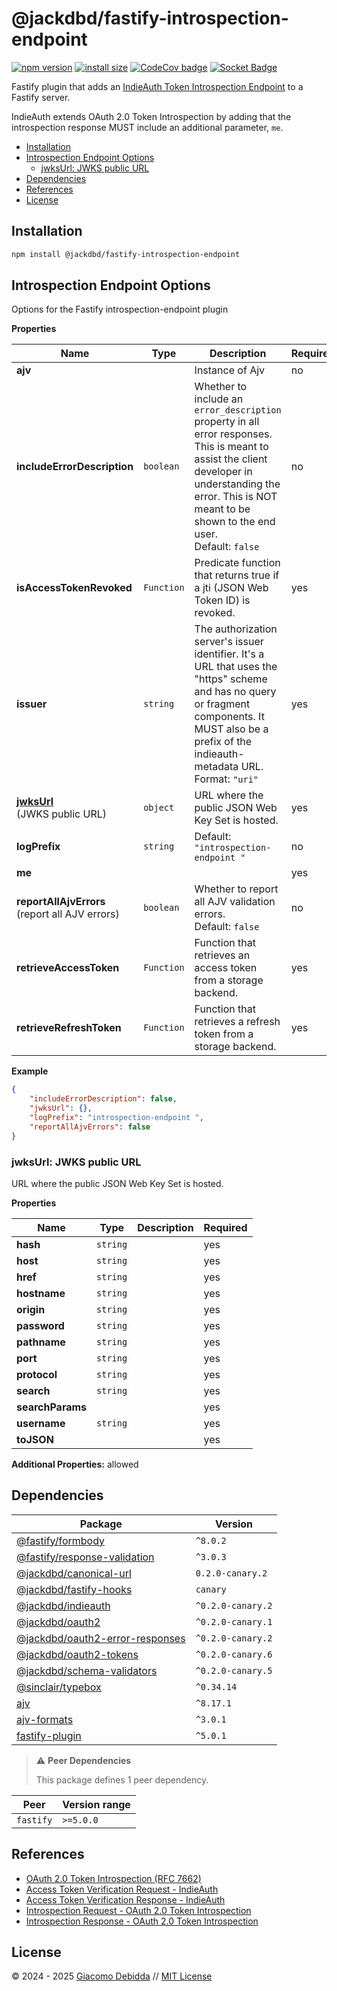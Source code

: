 # @jackdbd/fastify-introspection-endpoint

[![npm version](https://badge.fury.io/js/@jackdbd%2Ffastify-introspection-endpoint.svg)](https://badge.fury.io/js/@jackdbd%2Ffastify-introspection-endpoint)
[![install size](https://packagephobia.com/badge?p=@jackdbd/fastify-introspection-endpoint)](https://packagephobia.com/result?p=@jackdbd/fastify-introspection-endpoint)
[![CodeCov badge](https://codecov.io/gh/jackdbd/rapido/graph/badge.svg?token=BpFF8tmBYS)](https://app.codecov.io/gh/jackdbd/rapido?flags%5B0%5D=fastify-introspection-endpoint)
[![Socket Badge](https://socket.dev/api/badge/npm/package/@jackdbd/fastify-introspection-endpoint)](https://socket.dev/npm/package/@jackdbd/fastify-introspection-endpoint)

Fastify plugin that adds an [IndieAuth Token Introspection Endpoint](https://indieauth.spec.indieweb.org/#access-token-verification) to a Fastify server.

IndieAuth extends OAuth 2.0 Token Introspection by adding that the introspection response MUST include an additional parameter, `me`.

- [Installation](#installation)
- [Introspection Endpoint Options](#introspection-endpoint-options)
  - [jwksUrl: JWKS public URL](#jwksurl-jwks-public-url)
- [Dependencies](#dependencies)
- [References](#references)
- [License](#license)

## Installation

```sh
npm install @jackdbd/fastify-introspection-endpoint
```

## Introspection Endpoint Options

Options for the Fastify introspection-endpoint plugin

**Properties**

|Name|Type|Description|Required|
|----|----|-----------|--------|
|**ajv**||Instance of Ajv<br/>|no|
|**includeErrorDescription**|`boolean`|Whether to include an `error_description` property in all error responses. This is meant to assist the client developer in understanding the error. This is NOT meant to be shown to the end user.<br/>Default: `false`<br/>|no|
|**isAccessTokenRevoked**|`Function`|Predicate function that returns true if a jti (JSON Web Token ID) is revoked.<br/>|yes|
|**issuer**|`string`|The authorization server's issuer identifier. It's a URL that uses the "https" scheme and has no query or fragment components. It MUST also be a prefix of the indieauth-metadata URL.<br/>Format: `"uri"`<br/>|yes|
|[**jwksUrl**](#jwksurl)<br/>(JWKS public URL)|`object`|URL where the public JSON Web Key Set is hosted.<br/>|yes|
|**logPrefix**|`string`|Default: `"introspection-endpoint "`<br/>|no|
|**me**|||yes|
|**reportAllAjvErrors**<br/>(report all AJV errors)|`boolean`|Whether to report all AJV validation errors.<br/>Default: `false`<br/>|no|
|**retrieveAccessToken**|`Function`|Function that retrieves an access token from a storage backend.<br/>|yes|
|**retrieveRefreshToken**|`Function`|Function that retrieves a refresh token from a storage backend.<br/>|yes|

**Example**

```json
{
    "includeErrorDescription": false,
    "jwksUrl": {},
    "logPrefix": "introspection-endpoint ",
    "reportAllAjvErrors": false
}
```

<a name="jwksurl"></a>
### jwksUrl: JWKS public URL

URL where the public JSON Web Key Set is hosted.

**Properties**

|Name|Type|Description|Required|
|----|----|-----------|--------|
|**hash**|`string`||yes|
|**host**|`string`||yes|
|**href**|`string`||yes|
|**hostname**|`string`||yes|
|**origin**|`string`||yes|
|**password**|`string`||yes|
|**pathname**|`string`||yes|
|**port**|`string`||yes|
|**protocol**|`string`||yes|
|**search**|`string`||yes|
|**searchParams**|||yes|
|**username**|`string`||yes|
|**toJSON**|||yes|

**Additional Properties:** allowed  

## Dependencies

| Package | Version |
|---|---|
| [@fastify/formbody](https://www.npmjs.com/package/@fastify/formbody) | `^8.0.2` |
| [@fastify/response-validation](https://www.npmjs.com/package/@fastify/response-validation) | `^3.0.3` |
| [@jackdbd/canonical-url](https://www.npmjs.com/package/@jackdbd/canonical-url) | `0.2.0-canary.2` |
| [@jackdbd/fastify-hooks](https://www.npmjs.com/package/@jackdbd/fastify-hooks) | `canary` |
| [@jackdbd/indieauth](https://www.npmjs.com/package/@jackdbd/indieauth) | `^0.2.0-canary.2` |
| [@jackdbd/oauth2](https://www.npmjs.com/package/@jackdbd/oauth2) | `^0.2.0-canary.1` |
| [@jackdbd/oauth2-error-responses](https://www.npmjs.com/package/@jackdbd/oauth2-error-responses) | `^0.2.0-canary.2` |
| [@jackdbd/oauth2-tokens](https://www.npmjs.com/package/@jackdbd/oauth2-tokens) | `^0.2.0-canary.6` |
| [@jackdbd/schema-validators](https://www.npmjs.com/package/@jackdbd/schema-validators) | `^0.2.0-canary.5` |
| [@sinclair/typebox](https://www.npmjs.com/package/@sinclair/typebox) | `^0.34.14` |
| [ajv](https://www.npmjs.com/package/ajv) | `^8.17.1` |
| [ajv-formats](https://www.npmjs.com/package/ajv-formats) | `^3.0.1` |
| [fastify-plugin](https://www.npmjs.com/package/fastify-plugin) | `^5.0.1` |

> ⚠️ **Peer Dependencies**
>
> This package defines 1 peer dependency.

| Peer | Version range |
|---|---|
| `fastify` | `>=5.0.0` |

## References

- [OAuth 2.0 Token Introspection (RFC 7662)](https://www.rfc-editor.org/rfc/rfc7662)
- [Access Token Verification Request - IndieAuth](https://indieauth.spec.indieweb.org/#access-token-verification-request)
- [Access Token Verification Response - IndieAuth](https://indieauth.spec.indieweb.org/#access-token-verification-response)
- [Introspection Request - OAuth 2.0 Token Introspection](https://www.rfc-editor.org/rfc/rfc7662#section-2.1)
- [Introspection Response - OAuth 2.0 Token Introspection](https://www.rfc-editor.org/rfc/rfc7662#section-2.2)

## License

&copy; 2024 - 2025 [Giacomo Debidda](https://www.giacomodebidda.com/) // [MIT License](https://spdx.org/licenses/MIT.html)
